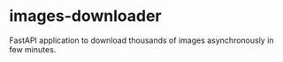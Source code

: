 # images-downloader
FastAPI application to download thousands of images asynchronously in few minutes.
